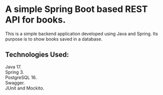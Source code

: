 # A simple Spring Boot based REST API for books.

This is a simple backend application developed using Java and Spring. Its purpose is to show books saved in a database.

## Technologies Used:

Java 17. \
Spring 3. \
PostgreSQL 16. \
Swagger. \
JUnit and Mockito.
